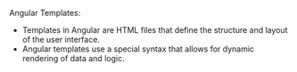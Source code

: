 Angular Templates:

- Templates in Angular are HTML files that define the structure and layout of the user interface.
- Angular templates use a special syntax that allows for dynamic rendering of data and logic.
